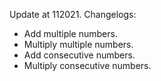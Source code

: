 Update at 112021.
Changelogs:
+ Add multiple numbers.
+ Multiply multiple numbers.
+ Add consecutive numbers.
+ Multiply consecutive numbers.
